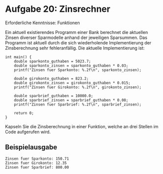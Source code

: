 # Aufgabe 20: Zinsrechner

Erforderliche Kenntnisse: Funktionen

Ein aktuell existierendes Programm einer Bank berechnet die aktuellen Zinsen diverser Sparmodelle anhand der jeweiligen Sparsummen. Das Programm ist aktuell durch die sich wiederholende Implementierung der Zinsberechnung sehr fehleranfällig. Die aktuelle Implementierung ist: 

```clike
int main() {
    double sparkonto_guthaben = 5023.7;
    double sparkonto_zinsen = sparkonto_guthaben * 0.03;
    printf("Zinsen fuer Sparkonto: %.2f\n", sparkonto_zinsen);

    double girokonto_guthaben = 823.2;
    double girokonto_zinsen = girokonto_guthaben * 0.015;
    printf("Zinsen fuer Girokonto: %.2f\n", girokonto_zinsen);

    double sparbrief_guthaben = 10000.0;
    double sparbrief_zinsen = sparbrief_guthaben * 0.08;
    printf("Zinsen fuer Sparbrief: %.2f\n", sparbrief_zinsen);

    return 0;
}
```

Kapseln Sie die Zinsberechnung in einer Funktion, welche an drei Stellen im Code aufgerufen wird. 

## Beispielausgabe

```clike
Zinsen fuer Sparkonto: 150.71
Zinsen fuer Girokonto: 12.35
Zinsen fuer Sparbrief: 800.00
```

